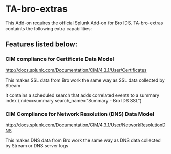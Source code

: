 # TA-bro-extras

This Add-on requires the official Splunk Add-on for Bro IDS. TA-bro-extras containts the following extra capabilities:

## Features listed below:

### CIM compliance for Certificate Data Model
http://docs.splunk.com/Documentation/CIM/4.3.1/User/Certificates

This makes SSL data from Bro work the same way as SSL data collected by Stream

It contains a scheduled search that adds correlated events to a summary index (index=summary search_name="Summary - Bro IDS SSL")

### CIM Compliance for Network Resolution (DNS) Data Model
http://docs.splunk.com/Documentation/CIM/4.3.1/User/NetworkResolutionDNS

This makes DNS data from Bro work the same way as DNS data collected by Stream or DNS server logs

